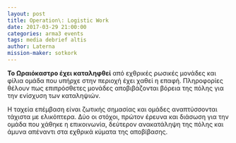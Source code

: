 ```yaml
---
layout: post
title: Operation\: Logistic Work
date: 2017-03-29 21:00:00
categories: arma3 events
tags: media debrief altis
author: Laterna
mission-maker: sotkork
---
```



**Το Ωραιόκαστρο έχει καταληφθεί** από εχθρικές ρωσικές μονάδες και φίλια ομάδα που υπήρχε στην περιοχή έχει χαθεί η επαφή. Πληροφορίες θέλουν πως επιπρόσθετες μονάδες αποβιβάζονται βόρεια της πόλης για την ενίσχυση των καταληψιών. 

Η ταχεία επέμβαση είναι ζωτικής σημασίας και ομάδες αναπτύσσονται τάχιστα με ελικόπτερα. Δύο οι στόχοι, πρώτον έρευνα και διάσωση για την ομάδα που χάθηκε η επικοινωνία, δεύτερον ανακατάληψη της πόλης και άμυνα απέναντι στα εχθρικά κύματα της αποβίβασης.

